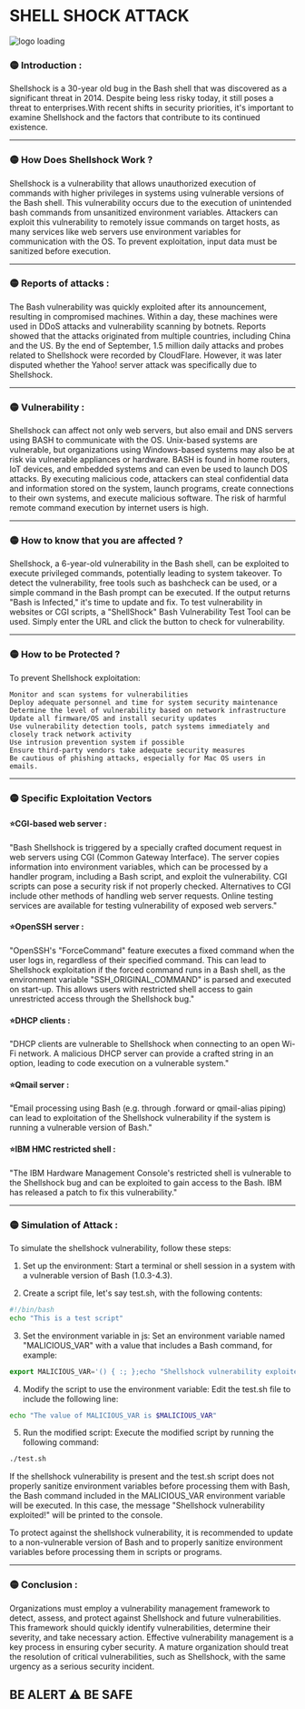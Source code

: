 SHELL SHOCK ATTACK
==================

![logo loading](logo.png)

### 🟡 Introduction :

Shellshock is a 30-year old bug in the Bash shell that was discovered as a significant threat in 2014. Despite being less risky today, it still poses a threat to enterprises.With recent shifts in security priorities, it's important to examine Shellshock and the factors that contribute to its continued existence.

  

* * *

### 🟡 How Does Shellshock Work ?

Shellshock is a vulnerability that allows unauthorized execution of commands with higher privileges in systems using vulnerable versions of the Bash shell. This vulnerability occurs due to the execution of unintended bash commands from unsanitized environment variables. Attackers can exploit this vulnerability to remotely issue commands on target hosts, as many services like web servers use environment variables for communication with the OS. To prevent exploitation, input data must be sanitized before execution.

  

* * *

### 🟡 Reports of attacks :

The Bash vulnerability was quickly exploited after its announcement, resulting in compromised machines. Within a day, these machines were used in DDoS attacks and vulnerability scanning by botnets. Reports showed that the attacks originated from multiple countries, including China and the US. By the end of September, 1.5 million daily attacks and probes related to Shellshock were recorded by CloudFlare. However, it was later disputed whether the Yahoo! server attack was specifically due to Shellshock.

  

* * *

### 🟡 Vulnerability :

Shellshock can affect not only web servers, but also email and DNS servers using BASH to communicate with the OS. Unix-based systems are vulnerable, but organizations using Windows-based systems may also be at risk via vulnerable appliances or hardware. BASH is found in home routers, IoT devices, and embedded systems and can even be used to launch DOS attacks. By executing malicious code, attackers can steal confidential data and information stored on the system, launch programs, create connections to their own systems, and execute malicious software. The risk of harmful remote command execution by internet users is high.

* * *

### 🟡 How to know that you are affected ?

Shellshock, a 6-year-old vulnerability in the Bash shell, can be exploited to execute privileged commands, potentially leading to system takeover. To detect the vulnerability, free tools such as bashcheck can be used, or a simple command in the Bash prompt can be executed. If the output returns "Bash is Infected," it's time to update and fix. To test vulnerability in websites or CGI scripts, a "ShellShock" Bash Vulnerability Test Tool can be used. Simply enter the URL and click the button to check for vulnerability.

* * *

### 🟡 How to be Protected ?

To prevent Shellshock exploitation:

    Monitor and scan systems for vulnerabilities
    Deploy adequate personnel and time for system security maintenance
    Determine the level of vulnerability based on network infrastructure
    Update all firmware/OS and install security updates
    Use vulnerability detection tools, patch systems immediately and closely track network activity
    Use intrusion prevention system if possible
    Ensure third-party vendors take adequate security measures
    Be cautious of phishing attacks, especially for Mac OS users in emails.

  

* * *

### 🟡 Specific Exploitation Vectors

#### ⭐CGI-based web server :

"Bash Shellshock is triggered by a specially crafted document request in web servers using CGI (Common Gateway Interface). The server copies information into environment variables, which can be processed by a handler program, including a Bash script, and exploit the vulnerability. CGI scripts can pose a security risk if not properly checked. Alternatives to CGI include other methods of handling web server requests. Online testing services are available for testing vulnerability of exposed web servers."

#### ⭐OpenSSH server :

"OpenSSH's "ForceCommand" feature executes a fixed command when the user logs in, regardless of their specified command. This can lead to Shellshock exploitation if the forced command runs in a Bash shell, as the environment variable "SSH_ORIGINAL_COMMAND" is parsed and executed on start-up. This allows users with restricted shell access to gain unrestricted access through the Shellshock bug."

#### ⭐DHCP clients :

"DHCP clients are vulnerable to Shellshock when connecting to an open Wi-Fi network. A malicious DHCP server can provide a crafted string in an option, leading to code execution on a vulnerable system."

#### ⭐Qmail server :

"Email processing using Bash (e.g. through .forward or qmail-alias piping) can lead to exploitation of the Shellshock vulnerability if the system is running a vulnerable version of Bash."

#### ⭐IBM HMC restricted shell :

"The IBM Hardware Management Console's restricted shell is vulnerable to the Shellshock bug and can be exploited to gain access to the Bash. IBM has released a patch to fix this vulnerability."

  

* * *

### 🟡 Simulation of Attack :

To simulate the shellshock vulnerability, follow these steps:

1. Set up the environment: Start a terminal or shell session in a system with a vulnerable version of Bash (1.0.3-4.3).

2. Create a script file, let's say test.sh, with the following contents:

```bash
#!/bin/bash
echo "This is a test script"
```
3. Set the environment variable in js: Set an environment variable named "MALICIOUS_VAR" with a value that includes a Bash command, for example:

 ```javascript
export MALICIOUS_VAR='() { :; };echo "Shellshock vulnerability exploited!"'
  ```
4. Modify the script to use the environment variable: Edit the test.sh file to include the following line:

```bash
echo "The value of MALICIOUS_VAR is $MALICIOUS_VAR"
```
5. Run the modified script: Execute the modified script by running the following command:

```bash
./test.sh
```

If the shellshock vulnerability is present and the test.sh script does not properly sanitize environment variables before processing them with Bash, the Bash command included in the MALICIOUS_VAR environment variable will be executed. In this case, the message "Shellshock vulnerability exploited!" will be printed to the console.

To protect against the shellshock vulnerability, it is recommended to update to a non-vulnerable version of Bash and to properly sanitize environment variables before processing them in scripts or programs.

***
### 🟡 Conclusion :

Organizations must employ a vulnerability management framework to detect, assess, and protect against Shellshock and future vulnerabilities. This framework should quickly identify vulnerabilities, determine their severity, and take necessary action. Effective vulnerability management is a key process in ensuring cyber security. A mature organization should treat the resolution of critical vulnerabilities, such as Shellshock, with the same urgency as a serious security incident.
  

BE ALERT ⚠️ BE SAFE
-------------------
